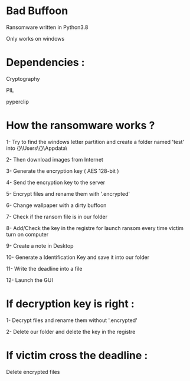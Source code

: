 # Bad Buffoon

Ransomware written in Python3.8

Only works on windows

# Dependencies : 
  
  Cryptography
  
  PIL
  
  pyperclip
  
 
 # How the ransomware works ? 
 
  1- Try to find the windows letter partition and create a folder named 'test' into  {}\\Users\\{}\\Appdata\\ 
  
  2- Then download images from Internet 
  
  3- Generate the encryption key ( AES 128-bit ) 
  
  4- Send the encryption key to the server 
  
  5- Encrypt files and rename them with '.encrypted'
  
  6- Change wallpaper with a dirty buffoon
  
  7- Check if the ransom file is in our folder 
  
  8- Add/Check the key in the registre for launch ransom every time victim turn on computer
  
  9- Create a note in Desktop
  
  10- Generate a Identification Key and save it into our folder
  
  11- Write the deadline into a file
  
  12- Launch the GUI 
  
# If decryption key is right :

  1- Decrypt files and rename them without '.encrypted'
  
  2- Delete our folder and delete the key in the registre 
  
# If victim cross the deadline : 

  Delete encrypted files
  
  
  
